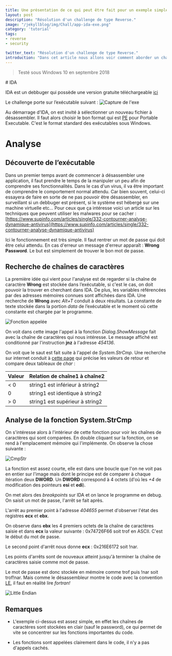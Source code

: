 ```yaml
---
title: Une présentation de ce qui peut être fait pour un exemple simple de reverse.
layout: post
description: "Résolution d'un challenge de type Reverse."
image: "/jekyllblog/img/Chall/app-ida-exe.png"
category: 'tutorial'
tags:
- reverse
- security

twitter_text: "Résolution d'un challenge de type Reverse."
introduction: "Dans cet article nous allons voir comment aborder un challenge de type Reverse en analysant un .exe avec IDA."
---
```


> Testé sous Windows 10 en septembre 2018


# IDA


IDA est un debbuger qui possède une version gratuite téléchargeable [ici](http://out7.hex-rays.com/demo/request)

Le challenge porte sur l’exécutable suivant :
![Capture de l'exe](/jekyllblog/img/Chall/app-ida-exe.png)

Au démarrage d'IDA, on est invité à sélectionner un nouveau fichier à désassembler. Il faut alors choisir le bon format qui est [PE](https://docs.microsoft.com/en-us/windows/desktop/debug/pe-format) pour Portable Executable. C'est le format standard des exécutables sous Windows.

# Analyse

## Découverte de l’exécutable

Dans un premier temps avant de commencer à désassembler une application, il faut prendre le temps de la manipuler un peu afin de comprendre ses fonctionnalités. Dans le cas d'un virus, il va être important de comprendre le comportement normal attendu. Car bien souvent, celui-ci essayera de faire en sorte de ne pas pouvoir être désassembler, en surveillant si un debbuger est présent, si le système est hébergé sur une machine virtuelle etc... Pour ceux que ça intéresse voici un article sur les techniques que peuvent utiliser les malwares pour se cacher : [https://www.supinfo.com/articles/single/332-contourner-analyse-dynamique-antivirus](https://www.supinfo.com/articles/single/332-contourner-analyse-dynamique-antivirus)

Ici le fonctionnement est très simple. Il faut rentrer un mot de passe qui doit être celui attendu.
En cas d'erreur un message d'erreur apparaît : **Wrong Password**. Le but est simplement de trouver le bon mot de passe.

## Recherche de chaînes de caractères

La première idée qui vient pour l'analyse est de regarder si la chaîne de caractère **Wrong** est stockée dans l’exécutable, si c'est le cas, on doit pouvoir la trouver en cherchant dans IDA. De plus, les variables référencées par des adresses mémoires connues sont affichées dans IDA. Une recherche de **Wrong** avec *Alt+T* conduit à deux résultats. La constante de texte stockée dans la portion *data* de l’exécutable et le moment où cette constante est chargée par le programme.

![Fonction appelée](/jekyllblog/img/Chall/compare_funct_ida.PNG)

On voit dans cette image l'appel à la fonction *Dialog.ShowMessage* fait avec la chaîne de caractères qui nous intéresse. Le message affiché est conditionné par l'instruction **jnz** à l'adresse *454136*.

On voit que le saut est fait suite à l'appel de *System.StrCmp*. Une recherche sur internet conduit à [cette page](https://msdn.microsoft.com/fr-fr/library/e0z9k731.aspx) qui précise les valeurs de retour et compare deux tableaux de *char* :

| Valeur	| Relation de chaîne1 à chaîne2 |
|---------|-----------------------------|
| < 0	| string1 est inférieur à string2 |
| 0	| string1 est identique à string2 |
| > 0	| string1 est supérieur à string2 |

## Analyse de la fonction System.StrCmp

On s'intéresse alors à l'intérieur de cette fonction pour voir les chaînes de caractères qui sont comparées.
En double cliquant sur la fonction, on se rend à l'emplacement mémoire qui l'implémente. On observe la chose suivante :

![CmpStr](/jekyllblog/img/Chall/compareStr_ida.PNG)

La fonction est assez courte, elle est dans une boucle que l'on ne voit pas en entier sur l'image mais dont le principe est de comparer à chaque itération deux **DWORD**. Un **DWORD** correspond à 4 octets (d'où les *+4* de modification des pointeurs **esi** et **edi**).

On met alors des *breakpoints* sur IDA et on lance le programme en debug. On saisit un mot de passe, l'arrêt se fait après.

L'arrêt au premier point à l'adresse *404655* permet d'observer l'état des registres **ecx** et **ebx**.

On observe dans **ebx** les 4 premiers octets de la chaîne de caractères saisie et dans **ecx** la valeur suivante : 0x74726F66 soit trof en ASCII. C'est le début du mot de passe.

Le second point d'arrêt nous donne **ecx** : 0x216E6172 soit !nar.

Les points d'arrêts sont de nouveaux atteint jusqu'à terminer la chaîne de caractères saisie comme mot de passe.

Le mot de passe est donc stockée en mémoire comme trof puis !nar soit trof!nar. Mais comme le désassembleur montre le code avec la convention [LE](https://fr.wikipedia.org/wiki/Endianness), il faut en réalité lire *fortran!*

![Little Endian](/jekyllblog/img/Chall/280px-Little-Endian.png)

## Remarques

- L'exemple ci-dessus est assez simple, en effet les chaînes de caractères sont stockées en clair (sauf le password), ce qui permet de vite se concentrer sur les fonctions importantes du code.

- Les fonctions sont appelées clairement dans le code, il n'y a pas d'appels cachés.
